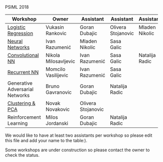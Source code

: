 PSIML 2018

|Workshop                                                                                             |Owner                | Assistant         | Assistant         | Assistant       |
|-----------------------------------------------------------------------------------------------------|---------------------|-------------------|-------------------|-----------------|
|[Logistic Regression](https://github.com/Petlja/PSIML/tree/master/workshops/LogisticRegression)      |Vukasin Rankovic     |Goran Dubajic      |Olivera Stojanovic |Mladen Nikolic   |
|[Neural Networks](https://github.com/Petlja/PSIML/tree/master/workshops/nn_backprop)                 |Ivan Razumenić       |Mladen Nikolic     |Sasa Galic         |                 |
|[Convolutional NN](https://github.com/Petlja/PSIML/tree/master/workshops/conv_nets)                  |Nikola Milosavljevic |Ivan Razumenić     |Sasa Galic         |Natalija Radic   |
|[Recurrent NN](https://github.com/Petlja/PSIML/tree/master/workshops/rnn)                            |Momcilo Vasilijevic  |Ivan Razumenić     |Sasa Galic         |                 |
|Generative Adversarial Networks                                                                      |Bruno Gavranovic     |Goran Dubajic      |Natalija Radic     |                 |
|[Clustering & PCA](https://github.com/Petlja/PSIML/tree/master/workshops/clustering_pca_autoencoders)|Novak Novakovic      |Olivera Stojanovic |                   |                 |
|Reinforcement Learning                                                                               |Milos Jordanski      |Goran Dubajic      |Natalija Radic     |                 |

We would like to have at least two assistants per workshop so please edit this file and add your name to the table:).

Some workshops are under construction so please contact the owner to check the status.
